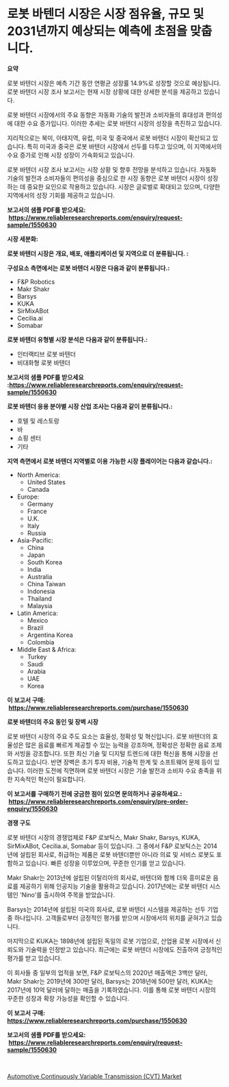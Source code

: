 <p><h1>로봇 바텐더 시장은 시장 점유율, 규모 및 2031년까지 예상되는 예측에 초점을 맞춥니다.</h1></p><p><strong>요약</strong></p>
<p><p>로봇 바텐더 시장은 예측 기간 동안 연평균 성장률 14.9%로 성장할 것으로 예상됩니다. 로봇 바텐더 시장 조사 보고서는 현재 시장 상황에 대한 상세한 분석을 제공하고 있습니다.</p><p>로봇 바텐더 시장에서의 주요 동향은 자동화 기술의 발전과 소비자들의 휴대성과 편의성에 대한 수요 증가입니다. 이러한 추세는 로봇 바텐더 시장의 성장을 촉진하고 있습니다.</p><p>지리적으로는 북미, 아태지역, 유럽, 미국 및 중국에서 로봇 바텐더 시장이 확산되고 있습니다. 특히 미국과 중국은 로봇 바텐더 시장에서 선두를 다투고 있으며, 이 지역에서의 수요 증가로 인해 시장 성장이 가속화되고 있습니다.</p><p>로봇 바텐더 시장 조사 보고서는 시장 상황 및 향후 전망을 분석하고 있습니다. 자동화 기술의 발전과 소비자들의 편의성을 중심으로 한 시장 동향은 로봇 바텐더 시장이 성장하는 데 중요한 요인으로 작용하고 있습니다. 시장은 글로벌로 확대되고 있으며, 다양한 지역에서의 성장 기회를 제공하고 있습니다.</p></p>
<p><strong>보고서의 샘플 PDF를 받으세요: &nbsp;<a href="https://www.reliableresearchreports.com/enquiry/request-sample/1550630">https://www.reliableresearchreports.com/enquiry/request-sample/1550630</a></strong></p>
<p><strong>시장 세분화:</strong></p>
<p><strong> 로봇 바텐더 시장은 개요, 배포, 애플리케이션 및 지역으로 더 분류됩니다. :</strong></p>
<p><strong>구성요소 측면에서는 로봇 바텐더 시장은 다음과 같이 분류됩니다.:</strong></p>
<p><ul><li>F&P Robotics</li><li>Makr Shakr</li><li>Barsys</li><li>KUKA</li><li>SirMixABot</li><li>Cecilia.ai</li><li>Somabar</li></ul></p>
<p><strong> 로봇 바텐더 유형별 시장 분석은 다음과 같이 분류됩니다.:</strong></p>
<p><ul><li>인터랙티브 로봇 바텐더</li><li>비대화형 로봇 바텐더</li></ul></p>
<p><strong>보고서의 샘플 PDF를 받으세요 :<a href="https://www.reliableresearchreports.com/enquiry/request-sample/1550630">https://www.reliableresearchreports.com/enquiry/request-sample/1550630</a></strong></p>
<p><strong> 로봇 바텐더 응용 분야별 시장 산업 조사는 다음과 같이 분류됩니다.:</strong></p>
<p><ul><li>호텔 및 레스토랑</li><li>바</li><li>쇼핑 센터</li><li>기타</li></ul></p>
<p><strong>지역 측면에서 로봇 바텐더 지역별로 이용 가능한 시장 플레이어는 다음과 같습니다.:</strong></p>
<p><ul>
    <li>
        North America:
        <ul>
            <li>United States</li>
            <li>Canada</li>
        </ul>
    </li>
    <li>
        Europe:
        <ul>
            <li>Germany</li>
            <li>France</li>
            <li>U.K.</li>
            <li>Italy</li>
            <li>Russia</li>
        </ul>
    </li>
    <li>
        Asia-Pacific:
        <ul>
            <li>China</li>
            <li>Japan</li>
            <li>South Korea</li>
            <li>India</li>
            <li>Australia</li>
            <li>China Taiwan</li>
            <li>Indonesia</li>
            <li>Thailand</li>
            <li>Malaysia</li>
        </ul>
    </li>
    <li>
        Latin America:
        <ul>
            <li>Mexico</li>
            <li>Brazil</li>
            <li>Argentina Korea</li>
            <li>Colombia</li>
        </ul>
    </li>
    <li>
        Middle East & Africa:
        <ul>
            <li>Turkey</li>
            <li>Saudi</li>
            <li>Arabia</li>
            <li>UAE</li>
            <li>Korea</li>
        </ul>
    </li>
    </ul></p>
<p><strong>이 보고서 구매: &nbsp;<a href="https://www.reliableresearchreports.com/purchase/1550630">https://www.reliableresearchreports.com/purchase/1550630</a></strong></p>
<p><strong>로봇 바텐더의 주요 동인 및 장벽 시장</strong></p>
<p><p>로봇 바텐더 시장의 주요 주도 요소는 효율성, 정확성 및 혁신입니다. 로봇 바텐더의 효율성은 많은 음료를 빠르게 제공할 수 있는 능력을 강조하며, 정확성은 정확한 음료 조제와 서빙을 강조합니다. 또한 최신 기술 및 디지털 트렌드에 대한 혁신을 통해 시장을 선도하고 있습니다. 반면 장벽은 초기 투자 비용, 기술적 한계 및 소프트웨어 문제 등이 있습니다. 이러한 도전에 직면하며 로봇 바텐더 시장은 기술 발전과 소비자 수요 충족을 위한 지속적인 혁신이 필요합니다.</p></p>
<p><strong>이 보고서를 구매하기 전에 궁금한 점이 있으면 문의하거나 공유하세요.: &nbsp;<a href="https://www.reliableresearchreports.com/enquiry/pre-order-enquiry/1550630">https://www.reliableresearchreports.com/enquiry/pre-order-enquiry/1550630</a></strong></p>
<p><strong>경쟁 구도</strong></p>
<p><p>로봇 바텐더 시장의 경쟁업체로 F&P 로보틱스, Makr Shakr, Barsys, KUKA, SirMixABot, Cecilia.ai, Somabar 등이 있습니다. 그 중에서 F&P 로보틱스는 2014년에 설립된 회사로, 취급하는 제품은 로봇 바텐더뿐만 아니라 의료 및 서비스 로봇도 포함하고 있습니다. 빠른 성장을 이루었으며, 꾸준한 인기를 얻고 있습니다.</p><p>Makr Shakr는 2013년에 설립된 이탈리아의 회사로, 바텐더와 함께 더욱 흥미로운 음료를 제공하기 위해 인공지능 기술을 활용하고 있습니다. 2017년에는 로봇 바텐더 시스템인 'Nino'를 출시하여 주목을 받았습니다.</p><p>Barsys는 2014년에 설립된 미국의 회사로, 로봇 바텐더 시스템을 제공하는 선두 기업 중 하나입니다. 고객들로부터 긍정적인 평가를 받으며 시장에서의 위치를 굳혀가고 있습니다.</p><p>마지막으로 KUKA는 1898년에 설립된 독일의 로봇 기업으로, 산업용 로봇 시장에서 신뢰도와 기술력을 인정받고 있습니다. 최근에는 로봇 바텐더 시장에도 진출하여 긍정적인 평가를 받고 있습니다.</p><p>이 회사들 중 일부의 업적을 보면, F&P 로보틱스의 2020년 매출액은 3백만 달러, Makr Shakr는 2019년에 300만 달러, Barsys는 2018년에 500만 달러, KUKA는 2017년에 10억 달러에 달하는 매출을 기록하였습니다. 이를 통해 로봇 바텐더 시장의 꾸준한 성장과 확장 가능성을 확인할 수 있습니다.</p></p>
<p><strong>이 보고서 구매: &nbsp; <a href="https://www.reliableresearchreports.com/purchase/1550630">https://www.reliableresearchreports.com/purchase/1550630</a></strong></p>
<p><strong>보고서의 샘플 PDF를 받으세요: &nbsp;<a href="https://www.reliableresearchreports.com/enquiry/request-sample/1550630">https://www.reliableresearchreports.com/enquiry/request-sample/1550630</a></strong><strong></strong></p>
<p>&nbsp;</p>
<p><p><a href="https://eight-handstand-8fb.notion.site/Automotive-Continuously-Variable-Transmission-CVT-Market-Research-Report-Provides-Critical-Insight-35632043ef744bb5b91bb5162460b794">Automotive Continuously Variable Transmission (CVT) Market</a></p></p>